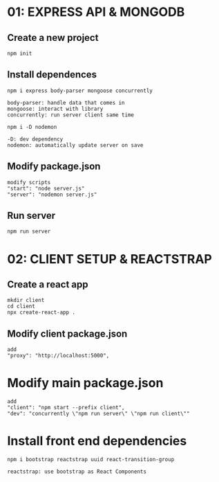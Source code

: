 # 01: EXPRESS API & MONGODB
## Create a new project
```
npm init
```

## Install dependences
```
npm i express body-parser mongoose concurrently

body-parser: handle data that comes in
mongoose: interact with library
concurrently: run server client same time
```
```
npm i -D nodemon

-D: dev dependency
nodemon: automatically update server on save
```
## Modify package.json
```
modify scripts
"start": "node server.js"
"server": "nodemon server.js"
```

## Run server
```
npm run server
```

# 02: CLIENT SETUP & REACTSTRAP
## Create a react app
```
mkdir client
cd client
npx create-react-app .
```

## Modify client package.json
```
add
"proxy": "http://localhost:5000",
```

# Modify main package.json
```
add
"client": "npm start --prefix client",
"dev": "concurrently \"npm run server\" \"npm run client\""
```

# Install front end dependencies
```
npm i bootstrap reactstrap uuid react-transition-group

reactstrap: use bootstrap as React Components
```